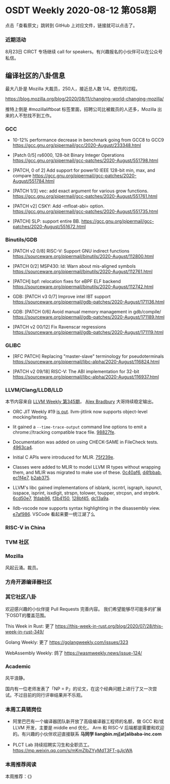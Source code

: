 # OSDT Weekly 2020-08-12 第058期

点击「查看原文」跳转到 GitHub 上对应文件，链接就可以点击了。

### 近期活动

8月23日 CIRCT 专场继续 call for speakers。有兴趣报名的小伙伴可以在公众号私信。

## 编译社区的八卦信息

最大八卦是 Mozilla 大裁员，250人，接近总人数 1/4。悲伤的过程。

https://blog.mozilla.org/blog/2020/08/11/changing-world-changing-mozilla/

推特上倒是 #mozillaliftboat 标签里面，招聘公司比被裁员的人还多，Mozilla 出来的人不愁找不到工作。

### GCC

- 10-12% performance decrease in benchmark going from GCC8 to GCC9
  https://gcc.gnu.org/pipermail/gcc/2020-August/233348.html

- [Patch 0/5] rs6000, 128-bit Binary Integer Operations
  https://gcc.gnu.org/pipermail/gcc-patches/2020-August/551798.html

- [PATCH, 0 of 2] Add support for power10 IEEE 128-bit min, max, and compare
  https://gcc.gnu.org/pipermail/gcc-patches/2020-August/551784.html

- [PATCH 1/3] vec: add exact argument for various grow functions.
  https://gcc.gnu.org/pipermail/gcc-patches/2020-August/551761.html

- [PATCH v2] CSKY: Add -mfloat-abi= option.
  https://gcc.gnu.org/pipermail/gcc-patches/2020-August/551735.html

- [PATCH] SLP: support entire BB.
  https://gcc.gnu.org/pipermail/gcc-patches/2020-August/551672.html


### Binutils/GDB

- [PATCH v2 0/8] RISC-V: Support GNU indirect functions
  https://sourceware.org/pipermail/binutils/2020-August/112800.html

- [PATCH 0/2] MSP430: ld: Warn about mis-aligned symbols
  https://sourceware.org/pipermail/binutils/2020-August/112761.html

- [PATCH] bpf: relocation fixes for eBPF ELF backend
  https://sourceware.org/pipermail/binutils/2020-August/112742.html

- GDB: [PATCH v3 0/7] Improve intel IBT support
  https://sourceware.org/pipermail/gdb-patches/2020-August/171136.html

- GDB: [PATCH 0/6] Avoid manual memory management in gdb/compile/
  https://sourceware.org/pipermail/gdb-patches/2020-August/171189.html

- [PATCH v2 00/12] Fix Ravenscar regressions
  https://sourceware.org/pipermail/gdb-patches/2020-August/171119.html

### GLIBC

- [RFC PATCH] Replacing "master-slave" terminology for pseudoterminals
  https://sourceware.org/pipermail/libc-alpha/2020-August/116824.html

- [PATCH v2 09/18] RISC-V: The ABI implementation for 32-bit
  https://sourceware.org/pipermail/libc-alpha/2020-August/116937.html

### LLVM/Clang/LLDB/LLD


本节内容来自 [LLVM Weekly 第345期](http://llvmweekly.org/issue/345)，
[Alex Bradbury](https://www.linkedin.com/in/alex-bradbury/) 大哥持续稳定输出。

* ORC JIT Weekly #19 [is out](http://lists.llvm.org/pipermail/llvm-dev/2020-August/144177.html).
llvm-jitlink now supports object-level mocking/testing.


* lit gained a `--time-trace-output` command line options to emit a chrome://tracking compatible trace file.
  [98827fe](https://reviews.llvm.org/rG98827feddb9).

* Documentation was added on using CHECK-SAME in FileCheck tests.
  [4963ca4](https://reviews.llvm.org/rG4963ca4658b).

* Initial C APIs were introduced for MLIR.
  [75f239e](https://reviews.llvm.org/rG75f239e9756).

* Classes were added to MLIR to model LLVM IR types without wrapping them, and MLIR was migrated to make use of these.
  [0c40af6](https://reviews.llvm.org/rG0c40af6b594),
  [d4fbbab](https://reviews.llvm.org/rGd4fbbab2e49),
  [ec1f4e7](https://reviews.llvm.org/rGec1f4e7c3b1),
  [b2ab375](https://reviews.llvm.org/rGb2ab375d1f0).

* LLVM's libc gained implementations of isblank, iscntrl, isgraph, ispunct, isspace, isprint, isxdigit, strspn, tolower, toupper, strcpsn, and strpbrk.
  [6cd50e7](https://reviews.llvm.org/rG6cd50e7b75e),
  [1fdab96](https://reviews.llvm.org/rG1fdab96130f),
  [f3b4150](https://reviews.llvm.org/rGf3b41502554),
  [128bf45](https://reviews.llvm.org/rG128bf458ab8),
  [dc13a9a](https://reviews.llvm.org/rGdc13a9a7813).

* lldb-vscode now supports syntax highlighting in the disassembly view.
  [e7af986](https://reviews.llvm.org/rGe7af98680ad).
  VSCode 看起来要一统江湖了么

### RISC-V in China

### TVM 社区

### Mozilla

风起云涌。裁员。

### 方舟开源编译器社区

### 其它社区八卦

欢迎感兴趣的小伙伴提 Pull Requests 完善内容。
我们希望能够尽可能多的扩展下OSDT的覆盖范围。

This Week in Rust: 更了
https://this-week-in-rust.org/blog/2020/07/28/this-week-in-rust-349/

Golang Weekly: 更了
https://golangweekly.com/issues/323

WebAssembly Weekly: 鸽了
https://wasmweekly.news/issue-124/

### Academic

风平浪静。

国内有一位老师发表了「NP = P」的论文，在这个经典问题上进行了又一次尝试。不过目前的同行评审结果并不乐观。

### 本周工具链岗位

- 阿里巴巴有一个编译器团队新开放了高级编译器工程师的名额，做 GCC 和/或 LLVM 开发，主要是 middle end 优化， Arm 和 RISC-V 后端都是需要和欢迎的。有兴趣的小伙伴欢迎直接联系
  **马同学 liangbin.mj[at]alibaba-inc.com**


- PLCT Lab 持续招聘实习生和全职员工。
  https://mp.weixin.qq.com/s/mKmZlbZYyMdT3FT-gJjcWA

### 本周推荐阅读

本周推荐：《》
